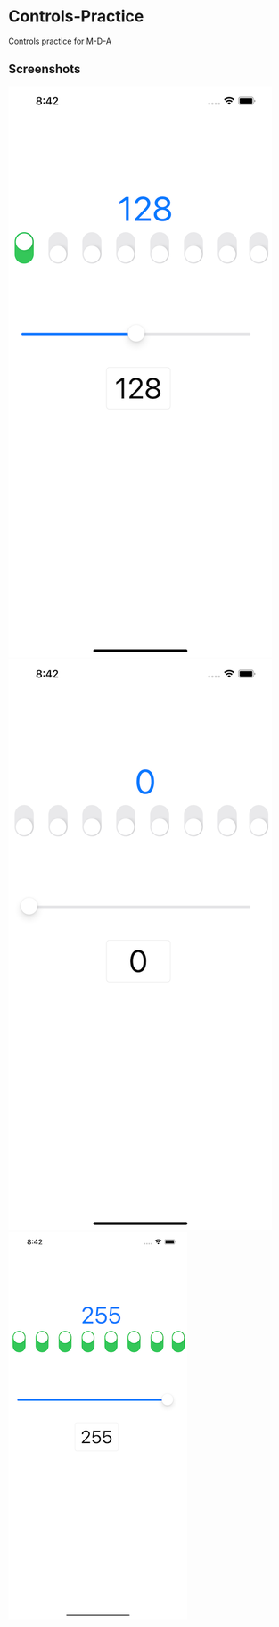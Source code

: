 # Controls-Practice

Controls practice for M-D-A

## Screenshots

![Screenshot1](https://github.com/Simimi-dot/Controls-Practice/blob/main/ScreenShots/1.png?raw=true)
![Screenshot2](https://github.com/Simimi-dot/Controls-Practice/blob/main/ScreenShots/2.png?raw=true)
![Screenshot3](https://github.com/Simimi-dot/Controls-Practice/blob/main/ScreenShots/3.png?raw=true)
